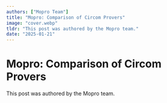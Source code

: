 ```yaml
---
authors: ["Mopro Team"]
title: "Mopro: Comparison of Circom Provers"
image: "cover.webp"
tldr: "This post was authored by the Mopro team."
date: "2025-01-21"
---
```


# Mopro: Comparison of Circom Provers

This post was authored by the Mopro team.
